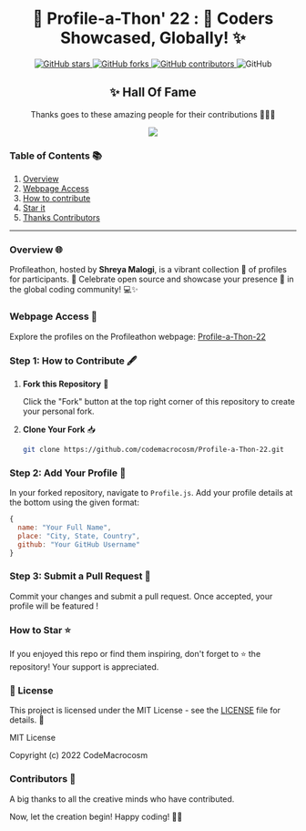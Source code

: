 
<div align="center">

# 🌟 Profile-a-Thon' 22 : 🚀 Coders Showcased, Globally! ✨

</div>
<p align="center">
  <a href="https://github.com/CodeMacrocosm/Profile-a-Thon-22/stargazers">
    <img src="https://img.shields.io/github/stars/CodeMacrocosm/Profile-a-Thon-22?style=flat-square" alt="GitHub stars">
  </a>
  <a href="https://github.com/CodeMacrocosm/Profile-a-Thon-22/network">
    <img src="https://img.shields.io/github/forks/CodeMacrocosm/Profile-a-Thon-22?style=flat-square" alt="GitHub forks">
  </a>
  <a href="https://github.com/codemacrocosm/Profile-a-Thon-22/graphs/contributors">
    <img src="https://img.shields.io/github/contributors/codemacrocosm/Profile-a-Thon-22.svg" alt="GitHub contributors">
  </a>
  <img src="https://img.shields.io/github/license/CodeMacrocosm/Profile-a-Thon-22" alt="GitHub">
</p>

<div align="center">

## ✨ Hall Of Fame

Thanks goes to these amazing people for their contributions 🎉🎉🎉

<a href="https://github.com/codeMacrocosm/Profile-a-Thon-22/graphs/contributors">
  <img src="https://contrib.rocks/image?repo=codeMacrocosm/Profile-a-Thon-22" />
</a>

</div>




### Table of Contents 📚

1. [Overview](#overview-)
2. [Webpage Access](https://github.com/CodeMacrocosm/Profile-a-Thon-22/edit/main/README.md#webpage-access-)
3. [How to contribute](https://github.com/CodeMacrocosm/Profile-a-Thon-22/edit/main/README.md#step-1-how-to-contribute-%EF%B8%8F)
4. [Star it](https://github.com/CodeMacrocosm/Profile-a-Thon-22/edit/main/README.md#how-to-star-)
5. [Thanks Contributors](https://github.com/CodeMacrocosm/Profile-a-Thon-22/edit/main/README.md#contributors-)

---

### Overview 🌐

Profileathon, hosted by **Shreya Malogi**, is a vibrant collection 🌈 of profiles for participants. 🎉 Celebrate open source and showcase your presence 🚀 in the global coding community! 💻✨

### Webpage Access 🔗

Explore the profiles on the Profileathon webpage: [Profile-a-Thon-22](https://codemacrocosm.github.io/profile-a-Thon-22/)




### Step 1: How to Contribute 🖋️

1. **Fork this Repository** 🍴

   Click the "Fork" button at the top right corner of this repository to create your personal fork.

2. **Clone Your Fork** 📥

   ```bash
   git clone https://github.com/codemacrocosm/Profile-a-Thon-22.git
   ```

### Step 2: Add Your Profile 🚀

In your forked repository, navigate to `Profile.js`. Add your profile details at the bottom using the given format:

```javascript
{
  name: "Your Full Name",
  place: "City, State, Country",
  github: "Your GitHub Username"
}
```

### Step 3: Submit a Pull Request 🎯

Commit your changes and submit a pull request. Once accepted, your profile will be featured !

### How to Star ⭐

If you enjoyed this repo or find them inspiring, don't forget to ⭐ the repository! Your support is appreciated.

### 📄 License

This project is licensed under the MIT License - see the [LICENSE](LICENSE) file for details. 📜

MIT License

Copyright (c) 2022 CodeMacrocosm



### Contributors 🙌

A big thanks to all the creative minds who have contributed.

Now, let the creation begin! Happy coding! 🎨✨


